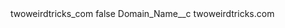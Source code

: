 <?xml version="1.0" encoding="UTF-8"?>
<CustomMetadata xmlns="http://soap.sforce.com/2006/04/metadata" xmlns:xsi="http://www.w3.org/2001/XMLSchema-instance" xmlns:xsd="http://www.w3.org/2001/XMLSchema">
    <label>twoweirdtricks_com</label>
    <protected>false</protected>
    <values>
        <field>Domain_Name__c</field>
        <value xsi:type="xsd:string">twoweirdtricks.com</value>
    </values>
</CustomMetadata>
